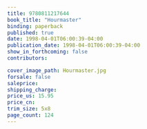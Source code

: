 ```yaml
---
title: 9780811217644
book_title: "Hourmaster"
binding: paperback
published: true
date: 1998-04-01T06:00:39-04:00
publication_date: 1998-04-01T06:00:39-04:00
show_in_forthcoming: false
contributors:

cover_image_path: Hourmaster.jpg
forsale: false
saleprice:
shipping_charge:
price_us: 15.95
price_cn:
trim_size: 5x8
page_count: 124
---
```


